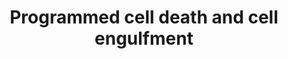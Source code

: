 ---
annotations:
- type: Pathway Ontology
  value: apoptotic cell death pathway
- type: Pathway Ontology
  value: phagocytosis pathway
- type: Pathway Ontology
  value: apoptotic cell death pathway
- type: Cell Type Ontology
  value: apoptosis fated cell
authors:
- Kyook
- MaintBot
- Mkutmon
- Eweitz
- RaatsS
description: 'Programmed cell death (PCD), or apoptosis, is an integral component
  of C. elegans development. During development, 131 cells are fated to die by apoptosis.
  PCD is easily observed with Nomarski optics in the C. elegans embryo; the nucleus
  of the apoptotic cell becomes refractile, resembling a flat button, making C. elegans
  an easy model for following apoptotic cell death. PCD in C. elegans can be divided
  into three main phases (with participating genes): specification of which cells
  should live or die (ces-1, ces-2, in general); activation of the cell killing machinery
  (egl-1, ced-9, ced-4 and ced-3); and an execution phase where the dying cell is
  dismantled and removed through phagocytosis (ced-1,-2,-5,-6,-7,-10 and-12), which
  occurs in concert with apoptotic DNA degradation (cps-6, nuc-1). Molecular and biochemical
  studies in C. elegans revealed programmed cell death mechanisms conserved in humans.
  The regulatory pathway that controls cell death is composed of conserved cell death
  activators and inhibitors: EGL-1 and BH3-domain-only proteins, CED-9 and Bcl-2,
  CED-4 and Apaf-1, and CED-3 and caspases, in nematodes and mammals, respectively.
  Further the degradation of chromosomal DNA involves a mitochondrial proapoptotic
  endonuclease: endonuclease G (EndoG), and AIF in mammals and their orthologs CPS-6
  and WAH-1 in worms.'
last-edited: 2021-05-27
organisms:
- Caenorhabditis elegans
redirect_from:
- /index.php/Pathway:WP2829
- /instance/WP2829
schema-jsonld:
- '@context': https://schema.org/
  '@id': https://wikipathways.github.io/pathways/WP2829.html
  '@type': Dataset
  creator:
    '@type': Organization
    name: WikiPathways
  description: 'Programmed cell death (PCD), or apoptosis, is an integral component
    of C. elegans development. During development, 131 cells are fated to die by apoptosis.
    PCD is easily observed with Nomarski optics in the C. elegans embryo; the nucleus
    of the apoptotic cell becomes refractile, resembling a flat button, making C.
    elegans an easy model for following apoptotic cell death. PCD in C. elegans can
    be divided into three main phases (with participating genes): specification of
    which cells should live or die (ces-1, ces-2, in general); activation of the cell
    killing machinery (egl-1, ced-9, ced-4 and ced-3); and an execution phase where
    the dying cell is dismantled and removed through phagocytosis (ced-1,-2,-5,-6,-7,-10
    and-12), which occurs in concert with apoptotic DNA degradation (cps-6, nuc-1).
    Molecular and biochemical studies in C. elegans revealed programmed cell death
    mechanisms conserved in humans. The regulatory pathway that controls cell death
    is composed of conserved cell death activators and inhibitors: EGL-1 and BH3-domain-only
    proteins, CED-9 and Bcl-2, CED-4 and Apaf-1, and CED-3 and caspases, in nematodes
    and mammals, respectively. Further the degradation of chromosomal DNA involves
    a mitochondrial proapoptotic endonuclease: endonuclease G (EndoG), and AIF in
    mammals and their orthologs CPS-6 and WAH-1 in worms.'
  keywords:
  - CED-5/DOCK180
  - CED-3
  - Protease
  - CED-4
  - CRN-2
  - CPS-6
  - CED-12
  - HLH-3
  - Active CED-3
  - CED-7/ABC1
  - PSR-1?
  - NUC-1
  - CED-6
  - CRN-1
  - WAH-1
  - CES-2
  - EGL-1
  - CED-9
  - CRN-6
  - CYP-13
  - EOR-1
  - HLH-2
  - CRN-5
  - CED-2/CrkII
  - CED-7
  - CRN-3
  - CRN-4
  - TRA-1
  - EOR-2
  - CED-10/Rac1
  - CES-1
  - CED-1/SREC?
  license: CC0
  name: Programmed cell death and cell engulfment
seo: CreativeWork
title: Programmed cell death and cell engulfment
wpid: WP2829
---